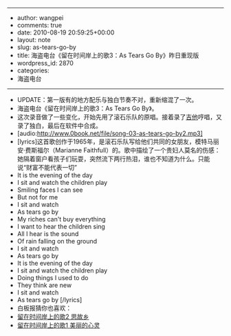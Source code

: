 - --
- author: wangpei
- comments: true
- date: 2010-08-19 20:59:25+00:00
- layout: note
- slug: as-tears-go-by
- title: 海盗电台《留在时间岸上的歌3：As Tears Go By》昨日重现版
- wordpress_id: 2870
- categories:
- 海盗电台
- --
- UPDATE：第一版有的地方配乐与独白节奏不对，重新缩混了一次。
- 海盗电台《留在时间岸上的歌3：As Tears Go By》。
- 这次录音做了一些变化，开始先用了滚石乐队的原唱。接着录了[吉他](http://www.go2hn.com/jitapu/go2hn-2243.html)哼唱，又录了独白，最后在软件中合成。
- [audio:http://www.0book.net/file/song-03-as-tears-go-by2.mp3]
- [lyrics]这首歌创作于1965年，是滚石乐队写给他们共同的女朋友，模特马丽安·费斯福尔（Marianne Faithfull）的。歌中描绘了一个贵妇人莫名的伤感：她隔着窗户看孩子们玩耍，突然流下两行热泪，谁也不知道为什么。只能说“财富不能代表一切”
- It is the evening of the day 
- I sit and watch the children play 
- Smiling faces I can see 
- But not for me 
- I sit and watch 
- As tears go by 
- My riches can't buy everything 
- I want to hear the children sing 
- All I hear is the sound 
- Of rain falling on the ground 
- I sit and watch 
- As tears go by 
- It is the evening of the day 
- I sit and watch the children play 
- Doing things I used to do 
- They think are new 
- I sit and watch 
- As tears go by [/lyrics]
- 白板报猜你也喜欢：
- [留在时间岸上的歌2 思故乡](http://www.baibanbao.net/2009/12/03/missing-home/)
- [留在时间岸上的歌1 美丽的心灵](http://www.baibanbao.net/2009/12/02/song-beautiful-soul/)
